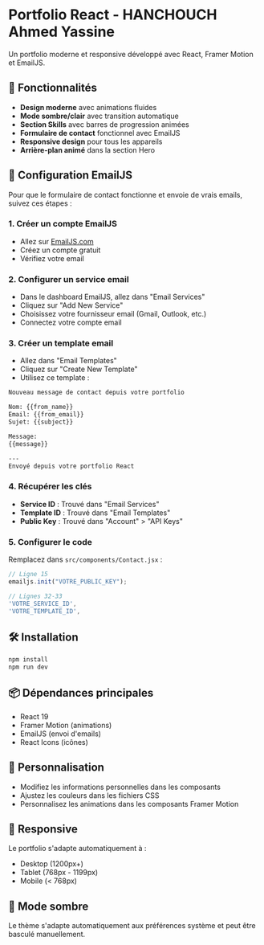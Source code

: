 # Portfolio React - HANCHOUCH Ahmed Yassine

Un portfolio moderne et responsive développé avec React, Framer Motion et EmailJS.

## 🚀 Fonctionnalités

- **Design moderne** avec animations fluides
- **Mode sombre/clair** avec transition automatique
- **Section Skills** avec barres de progression animées
- **Formulaire de contact** fonctionnel avec EmailJS
- **Responsive design** pour tous les appareils
- **Arrière-plan animé** dans la section Hero

## 📧 Configuration EmailJS

Pour que le formulaire de contact fonctionne et envoie de vrais emails, suivez ces étapes :

### 1. Créer un compte EmailJS
- Allez sur [EmailJS.com](https://www.emailjs.com/)
- Créez un compte gratuit
- Vérifiez votre email

### 2. Configurer un service email
- Dans le dashboard EmailJS, allez dans "Email Services"
- Cliquez sur "Add New Service"
- Choisissez votre fournisseur email (Gmail, Outlook, etc.)
- Connectez votre compte email

### 3. Créer un template email
- Allez dans "Email Templates"
- Cliquez sur "Create New Template"
- Utilisez ce template :

```html
Nouveau message de contact depuis votre portfolio

Nom: {{from_name}}
Email: {{from_email}}
Sujet: {{subject}}

Message:
{{message}}

---
Envoyé depuis votre portfolio React
```

### 4. Récupérer les clés
- **Service ID** : Trouvé dans "Email Services"
- **Template ID** : Trouvé dans "Email Templates"
- **Public Key** : Trouvé dans "Account" > "API Keys"

### 5. Configurer le code
Remplacez dans `src/components/Contact.jsx` :

```javascript
// Ligne 15
emailjs.init("VOTRE_PUBLIC_KEY");

// Lignes 32-33
'VOTRE_SERVICE_ID',
'VOTRE_TEMPLATE_ID',
```

## 🛠️ Installation

```bash
npm install
npm run dev
```

## 📦 Dépendances principales

- React 19
- Framer Motion (animations)
- EmailJS (envoi d'emails)
- React Icons (icônes)

## 🎨 Personnalisation

- Modifiez les informations personnelles dans les composants
- Ajustez les couleurs dans les fichiers CSS
- Personnalisez les animations dans les composants Framer Motion

## 📱 Responsive

Le portfolio s'adapte automatiquement à :
- Desktop (1200px+)
- Tablet (768px - 1199px)
- Mobile (< 768px)

## 🌙 Mode sombre

Le thème s'adapte automatiquement aux préférences système et peut être basculé manuellement.
